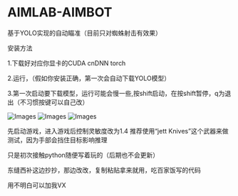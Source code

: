 # AIMLAB-AIMBOT

基于YOLO实现的自动瞄准（目前只对蜘蛛射击有效果）

安装方法

1.下载好对应你显卡的CUDA  cnDNN  torch

2.运行，（假如你安装正确，第一次会自动下载YOLO模型）

3.第一次启动要下载模型，运行可能会慢一些,按shift启动，在按shift暂停，q为退出（不习惯按键可以自己改）

![Images](https://github.com/jinhui20201994/aimlab-aimbot/blob/main/Images/1.png)
![Images](https://github.com/jinhui20201994/aimlab-aimbot/blob/main/Images/2.png)
![Images](https://github.com/jinhui20201994/aimlab-aimbot/blob/main/Images/3.png)

先启动游戏，进入游戏后控制灵敏度改为1.4
推荐使用“jett Knives”这个武器来做测试，因为手部会挡住目标影响推理

只是初次接触python随便写着玩的（后期也不会更新）

东缝西补这边抄抄，那边改改，复制粘贴拿来就用，吃百家饭写的代码

用不明白可以加我VX


